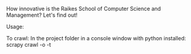 How innovative is the Raikes School of Computer Science and Management? Let's find out!

Usage:

To crawl:
In the project folder in a console window with python installed:
scrapy crawl <spider name> -o <output file name> -t <output file type>
